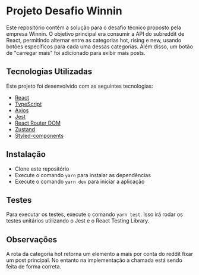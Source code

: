 # Projeto Desafio Winnin

Este repositório contém a solução para o desafio técnico proposto pela empresa Winnin. O objetivo principal era consumir a API do subreddit de React, permitindo alternar entre as categorias hot, rising e new, usando botões específicos para cada uma dessas categorias. Além disso, um botão de "carregar mais" foi adicionado para exibir mais posts.

## Tecnologias Utilizadas

Este projeto foi desenvolvido com as seguintes tecnologias:

- [React](https://reactjs.org/)
- [TypeScript](https://www.typescriptlang.org/)
- [Axios](https://github.com/axios/axios)
- [Jest](https://jestjs.io/)
- [React Router DOM](https://reactrouter.com/web/guides/quick-start)
- [Zustand](https://github.com/pmndrs/zustand)
- [Styled-components](https://styled-components.com/)

## Instalação

- Clone este repositório
- Execute o comando `yarn` para instalar as dependências
- Execute o comando `yarn dev` para iniciar a aplicação

## Testes

Para executar os testes, execute o comando `yarn test`. Isso irá rodar os testes unitários utilizando o Jest e o React Testing Library.

## Observações

A rota da categoria hot retorna um elemento a mais por conta do reddit fixar um post principal. No entanto na implementação a chamada está sendo feita de forma correta.